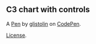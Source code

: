 C3 chart with controls
----------------------


A [Pen](https://codepen.io/glistolin/pen/vveQpM) by [glistolin](https://codepen.io/glistolin) on [CodePen](https://codepen.io).

[License](https://codepen.io/glistolin/pen/vveQpM/license).
